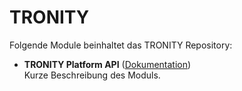 # TRONITY

Folgende Module beinhaltet das TRONITY Repository:

- __TRONITY Platform API__ ([Dokumentation](TRONITY%20Platform%20API))  
	Kurze Beschreibung des Moduls.